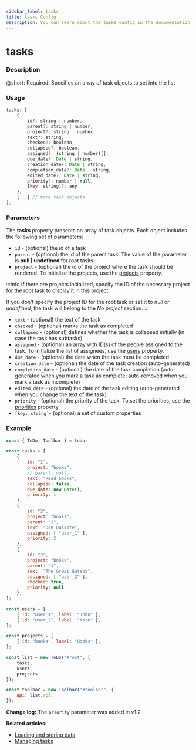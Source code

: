 ```yaml
---
sidebar_label: tasks
title: tasks Config
description: You can learn about the tasks config in the documentation of the DHTMLX JavaScript To Do List library. Browse developer guides and API reference, try out code examples and live demos, and download a free 30-day evaluation version of DHTMLX To Do List.
---
```


# tasks

### Description

@short: Required. Specifies an array of task objects to set into the list

### Usage

~~~js
tasks: [
    {
        id?: string | number,
        parent?: string | number,
        project?: string | number,
        text?: string,
        checked?: boolean,
        collapsed?: boolean,
        assigned?: (string | number)[],
        due_date?: Date | string,
        creation_date?: Date | string,
        completion_date?: Date | string,
        edited_date?: Date | string,
        priority?: number | null,
        [key: string]?: any
    },
    {...} // more task objects
];
~~~

### Parameters

The **tasks** property presents an array of task objects. Each object includes the following set of parameters:

- `id` - (optional) the id of a task
- `parent` - (optional) the id of the parent task. The value of the parameter is **null | undefined** for root tasks
- `project` - (optional) the id of the project where the task should be rendered. To initialize the projects, use the [projects](api/configs/projects_config.md) property.

:::info
If there are projects initialized, specify the ID of the necessary project for the root task to display it in this project.

If you don't specify the project ID for the root task or set it to *null* or *undefined*, the task will belong to the *No project* section.
:::

- `text` - (optional) the text of the task
- `checked` - (optional) marks the task as completed
- `collapsed` - (optional) defines whether the task is collapsed initially (in case the task has subtasks)
- `assigned` - (optional) an array with ID(s) of the people assigned to the task. To initialize the list of assignees, use the [users](api/configs/users_config.md) property.
- `due_date` - (optional) the date when the task must be completed
- `creation_date` - (optional) the date of the task creation (auto-generated)
- `completion_date` - (optional) the date of the task completion (auto-generated when you mark a task as complete; auto-removed when you mark a task as incomplete)
- `edited_date` - (optional) the date of the task editing (auto-generated when you change the text of the task)
- `priority` - (optional) the priority of the task. To set the priorities, use the [priorities](api/configs/priorities_config.md) property
- `[key: string]`- (optional) a set of custom properties

### Example

~~~js {3-30,42}
const { ToDo, Toolbar } = todo;

const tasks = [
    {
        id: "1",
        project: "books",
        // parent: null,
        text: "Read books",
        collapsed: false,
        due_date: new Date(),
        priority: 1
    },
    {
        id: "2",
        project: "books",
        parent: "1",
        text: "Don Quixote",
        assigned: [ "user_1" ],
        priority: 2
    },
    {
        id: "3",
        project: "books",
        parent: "1",
        text: "The Great Gatsby",
        assigned: [ "user_2" ],
        checked: true,
        priority: null
    },
];

const users = [
    { id: "user_1", label: "John" },
    { id: "user_2", label: "Kate" },
];

const projects = [
    { id: "books", label: "Books" },
];

const list = new ToDo("#root", {
    tasks,
    users,
    projects
});

const toolbar = new Toolbar("#toolbar", {
    api: list.api,
});
~~~

**Change log:** The `priority` parameter was added in v1.2

**Related articles:**
- [Loading and storing data](guides/loading_data.md)
- [Managing tasks](guides/task_index.md)
